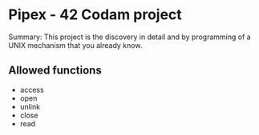 # Pipex - 42 Codam project

Summary: This project is the discovery in detail and by programming of a UNIX
mechanism that you already know.

## Allowed functions

- access
- open
- unlink
- close
- read